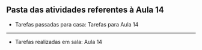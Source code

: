 ## Pasta das atividades referentes à Aula 14

- Tarefas passadas para casa: Tarefas para Aula 14

<hr>

- Tarefas realizadas em sala: Aula 14
